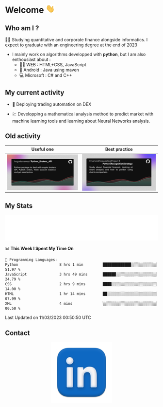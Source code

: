 # Welcome <img src="assets/hello.gif" width="30px"/>


## Who am I ?

:man_student: Studying quantitative and corporate finance alongside informatics. I expect to graduate with an engineering degree at the end of 2023

*  I mainly work on algorithms developped with **python**, but I am also enthousiast about :
    * :man_technologist: WEB : HTML+CSS, JavaScript
    * :iphone: Android : Java using maven
    * :computer: Microsoft : C# and C++

## My current activity

* :rocket: Deploying trading automation on DEX

* :chart: Developping a mathematical analysis method to predict market with machine learning tools and learning about Neural Networks analysis.

## Old activity

| Useful one | Best practice|
| ------------- | ------------- |
| [![](assets/BrokerAPI.png)](https://github.com/hugodemenez/Python_Brokers_API)  | [![](assets/PatternRecognitionStrategy.png)](https://github.com/FinancialForecastingProject/PatternRecognitionStrategy.git)  |

## My Stats

<p align=center>
<img src="metrics.plugin.wakatime.svg" alt="Metrics">
</p>

<!--START_SECTION:waka-->
📊 **This Week I Spent My Time On** 

```text
💬 Programming Languages: 
Python                   8 hrs 1 min         █████████████░░░░░░░░░░░░   51.97 % 
JavaScript               3 hrs 49 mins       ██████░░░░░░░░░░░░░░░░░░░   24.79 % 
CSS                      2 hrs 9 mins        ████░░░░░░░░░░░░░░░░░░░░░   14.00 % 
HTML                     1 hr 14 mins        ██░░░░░░░░░░░░░░░░░░░░░░░   07.99 % 
XML                      4 mins              ░░░░░░░░░░░░░░░░░░░░░░░░░   00.50 % 
```


 Last Updated on 11/03/2023 00:50:50 UTC
<!--END_SECTION:waka-->

## Contact

<p align=center >
<a href="https://www.linkedin.com/in/hugo-demenez/">
<picture>
  <source media="(prefers-color-scheme: dark)" srcset="assets/linkedin_light.png">
  <img height="200px" width="200px" alt="Linkedin link" src="assets/linkedin.png">
</picture>
</a>
</p>



